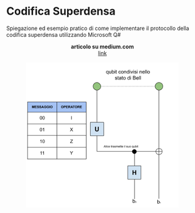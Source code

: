 # Codifica Superdensa
Spiegazione ed esempio pratico di come implementare il protocollo della codifica superdensa utilizzando Microsoft Q# 

<div align="center">
  <b>articolo su medium.com</b><br>
  <a href="https://medium.com/@mariocuomo?p=f4663b5a1c3a">link</a>
  <br><br>
</div>


<div align="center">
  <img src="https://github.com/mariocuomo/codificaSuperdensa/blob/main/img/protocollo.png" width="400">
</div>
